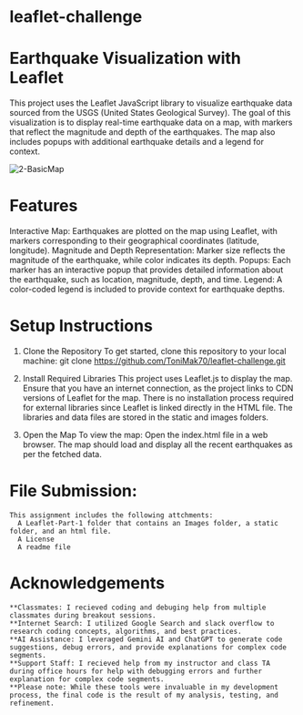 # leaflet-challenge
# Earthquake Visualization with Leaflet
This project uses the Leaflet JavaScript library to visualize earthquake data sourced from the USGS (United States Geological Survey). The goal of this visualization is to display real-time earthquake data on a map, with markers that reflect the magnitude and depth of the earthquakes. The map also includes popups with additional earthquake details and a legend for context.

![2-BasicMap](https://github.com/user-attachments/assets/d520a701-2950-480f-959a-2ad3a7318bd6)


# Features
Interactive Map: Earthquakes are plotted on the map using Leaflet, with markers corresponding to their geographical coordinates (latitude, longitude).
Magnitude and Depth Representation: Marker size reflects the magnitude of the earthquake, while color indicates its depth.
Popups: Each marker has an interactive popup that provides detailed information about the earthquake, such as location, magnitude, depth, and time.
Legend: A color-coded legend is included to provide context for earthquake depths.

# Setup Instructions
1. Clone the Repository
To get started, clone this repository to your local machine: git clone https://github.com/ToniMak70/leaflet-challenge.git

2. Install Required Libraries
This project uses Leaflet.js to display the map. Ensure that you have an internet connection, as the project links to CDN versions of Leaflet for the map.
There is no installation process required for external libraries since Leaflet is linked directly in the HTML file. The libraries and data files are stored in the static and images folders.

3. Open the Map
To view the map:
Open the index.html file in a web browser.
The map should load and display all the recent earthquakes as per the fetched data.




# File Submission:
    This assignment includes the following attchments:
      A Leaflet-Part-1 folder that contains an Images folder, a static folder, and an html file.      
      A License
      A readme file  


# Acknowledgements
    **Classmates: I recieved coding and debuging help from multiple classmates during breakout sessions.
    **Internet Search: I utilized Google Search and slack overflow to research coding concepts, algorithms, and best practices.
    **AI Assistance: I leveraged Gemini AI and ChatGPT to generate code suggestions, debug errors, and provide explanations for complex code segments.
    **Support Staff: I recieved help from my instructor and class TA during office hours for help with debugging errors and further explanation for complex code segments.
    **Please note: While these tools were invaluable in my development process, the final code is the result of my analysis, testing, and refinement.



